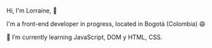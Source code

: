 
<!--
**LorraineGelis/LorraineGelis** is a ✨ _special_ ✨ repository because its `README.md` (this file) appears on your GitHub profile.

Here are some ideas to get you started:

- 🔭 I’m currently working on ...
- 🌱 I’m currently learning ...
- 👯 I’m looking to collaborate on ...
- 🤔 I’m looking for help with ...
- 💬 Ask me about ...
- 📫 How to reach me: ...
- 😄 Pronouns: ...
- ⚡ Fun fact: ...
-->

Hi, I'm Lorraine, 👋

I'm a front-end developer in progress, located in Bogotá (Colombia) 😄

🌱 I’m currently learning JavaScript, DOM y HTML, CSS.

